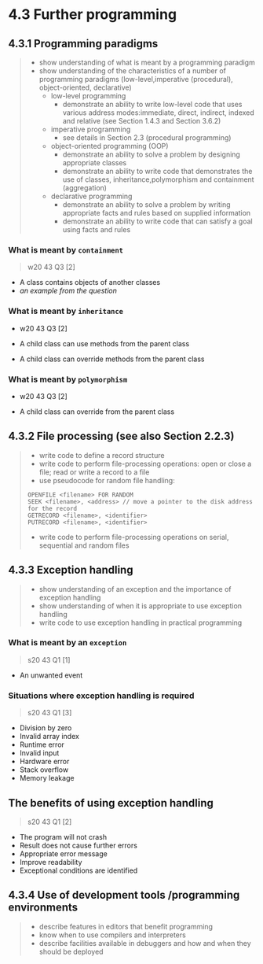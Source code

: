 # 4.3 Further programming

4.3.1 Programming paradigms
-------------------------------
> - show understanding of what is meant by a programming paradigm
> - show understanding of the characteristics of a number of programming paradigms (low-level,imperative (procedural), object-oriented, declarative)
>   - low-level programming
>     - demonstrate an ability to write low-level code that uses various address modes:immediate, direct, indirect, indexed and relative (see Section 1.4.3 and Section 3.6.2)
>   - imperative programming
>     - see details in Section 2.3 (procedural programming)
>   - object-oriented programming (OOP)
>     - demonstrate an ability to solve a problem by designing appropriate classes
>     - demonstrate an ability to write code that demonstrates the use of classes, inheritance,polymorphism and containment (aggregation)
>   - declarative programming
>     - demonstrate an ability to solve a problem by writing appropriate facts and rules based on supplied information
>     - demonstrate an ability to write code that can satisfy a goal using facts and rules


### What is meant by `containment`
> w20 43 Q3 \[2\]

- A class contains objects of another classes
- *an example from the question*

### What is meant by `inheritance`
- w20 43 Q3 \[2\]

- A child class can use methods from the parent class
- A child class can override methods from the parent class


### What is meant by `polymorphism`
- w20 43 Q3 \[2\]

- A child class can override from the parent class


4.3.2 File processing (see also Section 2.2.3)
-------------------------------
> - write code to define a record structure
> - write code to perform file-processing operations: open or close a file; read or write a record to a file
> - use pseudocode for random file handling:
> ```
> OPENFILE <filename> FOR RANDOM
> SEEK <filename>, <address> // move a pointer to the disk address for the record
> GETRECORD <filename>, <identifier>
> PUTRECORD <filename>, <identifier>
> ```
> - write code to perform file-processing operations on serial, sequential and random files

4.3.3 Exception handling
------------------------

> - show understanding of an exception and the importance of exception handling
> - show understanding of when it is appropriate to use exception handling
> - write code to use exception handling in practical programming

### What is meant by an `exception`
> s20 43 Q1 \[1\]

- An unwanted event


### Situations where exception handling is required
> s20 43 Q1 \[3\]

- Division by zero
- Invalid array index
- Runtime error
- Invalid input
- Hardware error
- Stack overflow
- Memory leakage

## The benefits of using exception handling
> s20 43 Q1 \[2\]

- The program will not crash
- Result does not cause further errors
- Appropriate error message
- Improve readability
- Exceptional conditions are identified

4.3.4 Use of development tools /programming environments
--------------------------------------------------------

> - describe features in editors that benefit programming
> - know when to use compilers and interpreters
> - describe facilities available in debuggers and how and when they should be deployed
